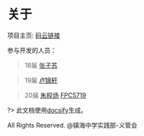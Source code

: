 # 关于
项目主页: [码云链接](https://gitee.com/zvms)

参与开发的人员：
>18届
[张子苏](https://zhangzisu.cn)

>19届
[卢锦轩](https://moyiljx.gitee.io)
 
>20届
[朱程炀](https://gitee.com/zhuchengyang)
[FPC5719](https://gitee.com/fpc5719)

?> 此文档使用[docsify](https://github.com/docsifyjs/docsify)生成。

All Rights Reserved.
@镇海中学实践部-义管会